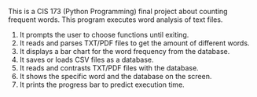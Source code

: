 This is a CIS 173 (Python Programming) final project about counting frequent words.
This program executes word analysis of text files.
1. It prompts the user to choose functions until exiting.
2. It reads and parses TXT/PDF files to get the amount of different words. 
3. It displays a bar chart for the word frequency from the database. 
4. It saves or loads CSV files as a database. 
5. It reads and contrasts TXT/PDF files with the database.
6. It shows the specific word and the database on the screen.
7. It prints the progress bar to predict execution time.
